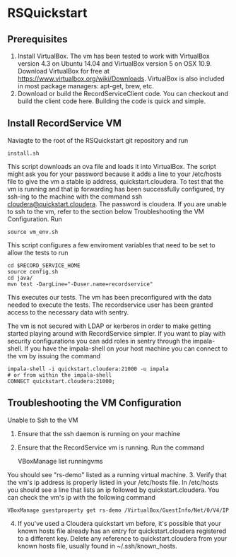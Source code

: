 # RSQuickstart

## Prerequisites
1. Install VirtualBox. The vm has been tested to work with VirtualBox version 4.3 on Ubuntu 14.04 and VirtualBox version 5 on OSX 10.9. Download VirtualBox for free at https://www.virtualbox.org/wiki/Downloads. VirtualBox is also included in most package managers: apt-get, brew, etc.
2. Download or build the RecordServiceClient code. You can checkout and build the client code here. Building the code is quick and simple.

## Install RecordService VM
Naviagte to the root of the RSQuickstart git repository and run

    install.sh

This script downloads an ova file and loads it into VirtualBox. The script might ask you for your password because it adds a line to your /etc/hosts file to give the vm a stable ip address, quickstart.cloudera. To test that the vm is running and that ip forwarding has been successfully configured, try ssh-ing to the machine with the command ssh cloudera@quickstart.cloudera. The password is cloudera. If you are unable to ssh to the vm, refer to the section below Troubleshooting the VM Configuration.
Run

    source vm_env.sh

This script configures a few enviroment variables that need to be set to allow the tests to run

    cd $RECORD_SERVICE_HOME
    source config.sh
    cd java/
    mvn test -DargLine="-Duser.name=recordservice"

This executes our tests. The vm has been preconfigured with the data needed to execute the tests. The recordservice user has been granted access to the necessary data with sentry.

The vm is not secured with LDAP or kerberos in order to make getting started playing around with RecordService simpler. If you want to play with security configurations you can add roles in sentry through the impala-shell. If you have the impala-shell on your host machine you can connect to the vm by issuing the command

    impala-shell -i quickstart.cloudera:21000 -u impala
    # or from within the impala-shell
    CONNECT quickstart.cloudera:21000;


## Troubleshooting the VM Configuration
Unable to Ssh to the VM
1. Ensure that the ssh daemon is running on your machine
2. Ensure that the RecordService vm is running. Run the command

    VBoxManage list runningvms

You should see "rs-demo" listed as a running virtual machine.
3. Verify that the vm's ip address is properly listed in your /etc/hosts file. In /etc/hosts you should see a line that lists an ip followed by quickstart.cloudera. You can check the vm's ip with the following command

    VBoxManage guestproperty get rs-demo /VirtualBox/GuestInfo/Net/0/V4/IP

4. If you've used a Cloudera quickstart vm before, it's possible that your known hosts file already has an entry for quickstart.cloudera registered to a different key. Delete any reference to quickstart.cloudera from your known hosts file, usually found in ~/.ssh/known_hosts.